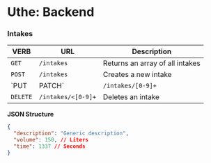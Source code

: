# Uthe: Backend 



### Intakes

| VERB          | URL                | Description                     |
| ------------- | ------------------ | ------------------------------- |
| `GET`         | `/intakes`         | Returns an array of all intakes |
| `POST`        | `/intakes`         | Creates a new intake            |
| `PUT | PATCH` | `/intakes/[0-9]+`  | Updates an intake               |
| `DELETE`      | `/intakes/<[0-9]+` | Deletes an intake               |

**JSON Structure**

```json
{
  "description": "Generic description",
  "volume": 150, // Liters
  "time": 1337 // Seconds
}
```


